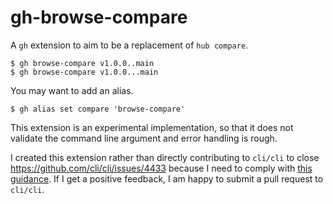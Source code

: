 # gh-browse-compare

A `gh` extension to aim to be a replacement of `hub compare`.

```
$ gh browse-compare v1.0.0..main
$ gh browse-compare v1.0.0...main
```

You may want to add an alias.

```
$ gh alias set compare 'browse-compare'
```

This extension is an experimental implementation, so that it does not validate the command line argument and error handling is rough.

I created this extension rather than directly contributing to `cli/cli` to close https://github.com/cli/cli/issues/4433 because I need to comply with [this guidance](https://github.com/cli/cli/blob/trunk/docs/working-with-us.md). If I get a positive feedback, I am happy to submit a pull request to `cli/cli`.
